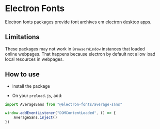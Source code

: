 # Electron Fonts

Electron fonts packages provide font archives em electron desktop apps.

## Limitations

These packages may not work in `BrowserWindow` instances that loaded online webpages. That happens because electron by default not allow load local resources in webpages.

## How to use

* Install the package

* On your `preload.js`, add:

```ts
import AverageSans from "@electron-fonts/average-sans"

window.addEventListener("DOMContentLoaded", () => {
    AverageSans.inject()
})
```